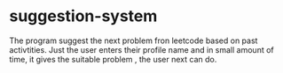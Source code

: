 # suggestion-system
The program suggest the next problem fron leetcode based on past activtities. Just the user enters their profile name and in small amount of time, it gives the suitable problem , the user next can do.
